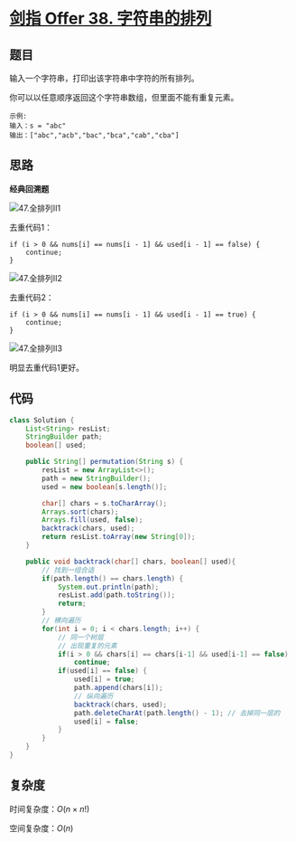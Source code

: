 # [剑指 Offer 38. 字符串的排列](https://leetcode-cn.com/problems/zi-fu-chuan-de-pai-lie-lcof/)

## 题目

输入一个字符串，打印出该字符串中字符的所有排列。

你可以以任意顺序返回这个字符串数组，但里面不能有重复元素。

```
示例:
输入：s = "abc"
输出：["abc","acb","bac","bca","cab","cba"]
```

## 思路

**经典回溯题**

![47.全排列II1](https://pic.leetcode-cn.com/1624324811-UZLaVi-file_1624324809555)



去重代码1：

```
if (i > 0 && nums[i] == nums[i - 1] && used[i - 1] == false) {
    continue;
}
```

![47.全排列II2](https://pic.leetcode-cn.com/1624324811-fZNJkE-file_1624324809080)



去重代码2：

```
if (i > 0 && nums[i] == nums[i - 1] && used[i - 1] == true) {
    continue;
}
```

![47.全排列II3](https://pic.leetcode-cn.com/1624324811-vGuFvc-file_1624324809536)



明显去重代码1更好。



## 代码

```java
class Solution {
    List<String> resList;
    StringBuilder path;
    boolean[] used;

    public String[] permutation(String s) {
        resList = new ArrayList<>();
        path = new StringBuilder();
        used = new boolean[s.length()];

        char[] chars = s.toCharArray();
        Arrays.sort(chars);
        Arrays.fill(used, false);
        backtrack(chars, used);
        return resList.toArray(new String[0]);
    }

    public void backtrack(char[] chars, boolean[] used){
        // 找到一组合适
        if(path.length() == chars.length) {
            System.out.println(path);
            resList.add(path.toString());
            return;
        }
        // 横向遍历
        for(int i = 0; i < chars.length; i++) {
            // 同一个树层
            // 出现重复的元素
            if(i > 0 && chars[i] == chars[i-1] && used[i-1] == false)
                continue;
            if(used[i] == false) {
                used[i] = true;
                path.append(chars[i]);
                // 纵向遍历
                backtrack(chars, used);
                path.deleteCharAt(path.length() - 1); // 去掉同一层的 
                used[i] = false;
            }
        }
    }
}
```

## 复杂度

时间复杂度：$O(n × n!)$

空间复杂度：$O(n)$   

